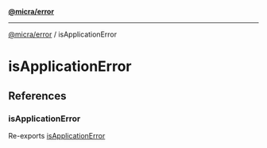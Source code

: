 [**@micra/error**](../README.md)

***

[@micra/error](../README.md) / isApplicationError

# isApplicationError

## References

### isApplicationError

Re-exports [isApplicationError](../index/functions/isApplicationError.md)
